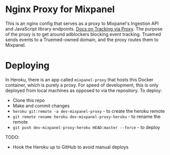 # Nginx Proxy for Mixpanel
This is an nginx config that serves as a proxy to Mixpanel's Ingestion API and JavaScript library endpoints. [Docs on Tracking via Proxy](https://docs.mixpanel.com/docs/tracking/how-tos/tracking-via-proxy). The purpose of the proxy is to get around adblockers blocking event tracking. Truemed sends events to a Truemed-owned domain, and the proxy routes them to Mixpanel.

# Deploying
In Heroku, there is an app called `mixpanel-proxy` that hosts this Docker container, which is purely a proxy. For speed of development, this is only deployed from local machines as opposed to via the repository.
To deploy:
- Clone this repo
- Make and commit changes
- `heroku git:remote -a dev-mixpanel-proxy` - to create the heroku remote
- `git remote rename heroku dev-mixpanel-proxy-heroku` - to rename the remote
- `git push dev-mixpanel-proxy-heroku HEAD:master --force` - to deploy

TODO:
- Hook the Heroku up to GitHub to avoid manual deploys
